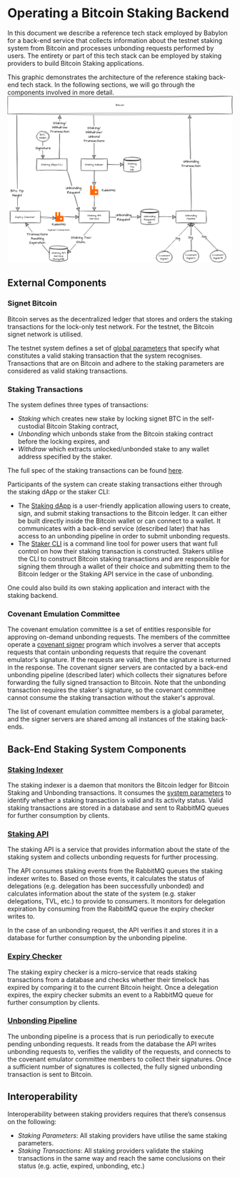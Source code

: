 # Operating a Bitcoin Staking Backend

In this document we describe a reference tech stack employed by Babylon for a
back-end service that collects information about the testnet staking system from
Bitcoin and processes unbonding requests performed by users.
The entirety or part of this tech stack can be employed by staking providers
to build Bitcoin Staking applications.

This graphic demonstrates the architecture of the reference staking
back-end tech stack. In the following sections, we will go through the
components involved in more detail.
![Architecture](./system-detailed.png)

## External Components

### Signet Bitcoin

Bitcoin serves as the decentralized ledger that stores and orders the staking
transactions for the lock-only test network. For the testnet,
the Bitcoin signet network is utilised.

The testnet system defines a set of
[global parameters](../parameters) that specify what constitutes a valid
staking transaction that the system recognises. Transactions that are on
Bitcoin and adhere to the staking parameters are considered as valid staking
transactions.

### Staking Transactions

The system defines three types of transactions:
- *Staking* which creates new stake by locking signet BTC in the self-custodial
  Bitcoin Staking contract,
- *Unbonding* which unbonds stake from the Bitcoin staking contract before the locking expires, and
- *Withdraw* which extracts unlocked/unbonded stake to any wallet address specified by the staker.

The full spec of the staking transactions can be found
[here](https://github.com/babylonchain/babylon/blob/a8c9d27ab1d489eb55c23cbb2c75b87e1a85afdb/docs/staking-script.md).

Participants of the system can create staking transactions either through the
staking dApp or the staker CLI:
- The [Staking dApp](https://github.com/babylonchain/simple-staking/)
  is a user-friendly application allowing users to create, sign, and submit
  staking transactions to the Bitcoin ledger.
  It can either be built directly inside the Bitcoin wallet or can connect
  to a wallet. It communicates with a back-end service (described later) that
  has access to an unbonding pipeline in order to submit unbonding requests.
- The [Staker CLI](https://github.com/babylonchain/btc-staker)
  is a command line tool for power users that want full control
  on how their staking transaction is constructed. Stakers utilise the CLI to
  construct Bitcoin staking transactions and are responsible for signing them
  through a wallet of their choice and submitting them to the Bitcoin ledger or
  the Staking API service in the case of unbonding.

One could also build its own staking application and interact with the staking backend.

### Covenant Emulation Committee

The covenant emulation committee is a set of entities responsible for approving
on-demand unbonding requests. The members of the committee operate a
[covenant signer](https://github.com/babylonchain/covenant-signer)
program which involves a server that accepts requests that contain unbonding
requests that require the covenant emulator’s signature.
If the requests are valid, then the signature is returned in the response.
The covenant signer servers are contacted by a back-end unbonding pipeline
(described later) which collects their signatures before forwarding the fully
signed transaction to Bitcoin.
Note that the unbonding transaction requires the staker's signature, so the
covenant committee cannot consume the staking transaction
without the staker's approval.

The list of covenant emulation committee members is a global parameter, and the
signer servers are shared among all instances of the staking back-ends.

## Back-End Staking System Components

### [Staking Indexer](https://github.com/babylonchain/staking-indexer)

The staking indexer is a daemon that monitors the Bitcoin ledger for Bitcoin
Staking and Unbonding transactions. It consumes the
[system parameters](../parameters) to identify whether a staking transaction
is valid and its activity status. Valid staking transactions are stored in a
database and sent to RabbitMQ queues for further consumption by clients.

### [Staking API](https://github.com/babylonchain/staking-api-service)

The staking API is a service that provides information about the state
of the staking system and collects unbonding requests for further processing.

The API consumes staking events from the RabbitMQ queues the staking indexer
writes to. Based on those events, it calculates the status of delegations
(e.g. delegation has been successfully unbonded) and calculates information
about the state of the system (e.g. staker delegations, TVL, etc.) to provide
to consumers. It monitors for delegation expiration by consuming from the
RabbitMQ queue the expiry checker writes to.

In the case of an unbonding request, the API verifies it and stores it in
a database for further consumption by the unbonding pipeline.

### [Expiry Checker](https://github.com/babylonchain/staking-expiry-checker)

The staking expiry checker is a micro-service that reads staking transactions
from a database and checks whether their timelock has expired by comparing it
to the current Bitcoin height.
Once a delegation expires,
the expiry checker submits an event to a RabbitMQ queue for further consumption
by clients.

### [Unbonding Pipeline](https://github.com/babylonchain/cli-tools/)

The unbonding pipeline is a process that is run periodically to execute
pending unbonding requests.
It reads from the database the API writes unbonding requests to,
verifies the validity of the requests, and
connects to the covenant emulator committee members to collect their signatures.
Once a sufficient number of signatures is collected,
the fully signed unbonding transaction is sent to Bitcoin.

## Interoperability

Interoperability between staking providers requires that
there’s consensus on the following:
- *Staking Parameters*: All staking providers have utilise the same
  staking parameters.
- *Staking Transactions*: All staking providers validate the
  staking transactions in the same way and reach the same conclusions on their
  status (e.g. actie, expired, unbonding, etc.)
